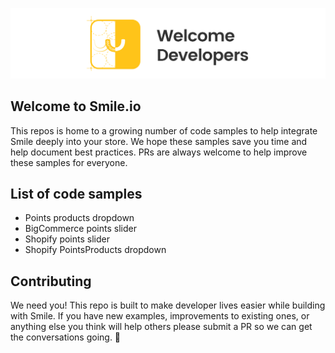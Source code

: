 ![Welcome](welcome1.png)

## Welcome to Smile.io

This repos is home to a growing number of code samples to help integrate Smile deeply into your store. We hope these samples save you time and help document best practices. PRs are always welcome to help improve these samples for everyone.

## List of code samples

- Points products dropdown
- BigCommerce points slider
- Shopify points slider
- Shopify PointsProducts dropdown

## Contributing

We need you! This repo is built to make developer lives easier while building with Smile. If you have new examples, improvements to existing ones, or anything else you think will help others please submit a PR so we can get the conversations going. 🙏
